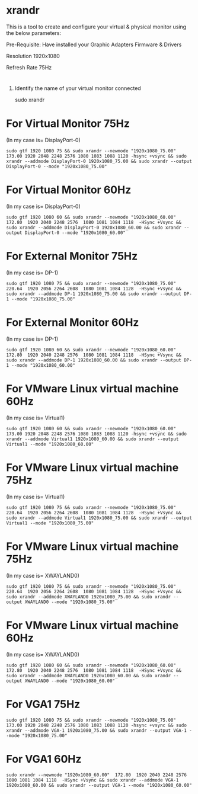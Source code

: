 # xrandr
This is a tool to create and configure your virtual & physical monitor using the below parameters:

Pre-Requisite: Have installed your Graphic Adapters Firmware & Drivers


Resolution
    1920x1080 
    
Refresh Rate
    75Hz 
#
#
#
1. Identify the name of your virtual monitor connected

    sudo xrandr
#
#
#
# For Virtual Monitor 75Hz

(In my case is= DisplayPort-0)

    sudo gtf 1920 1080 75 && sudo xrandr --newmode "1920x1080_75.00" 173.00 1920 2048 2248 2576 1080 1083 1088 1120 -hsync +vsync && sudo xrandr --addmode DisplayPort-0 1920x1080_75.00 && sudo xrandr --output DisplayPort-0 --mode "1920x1080_75.00"
#
# For Virtual Monitor 60Hz

(In my case is= DisplayPort-0)

    sudo gtf 1920 1080 60 && sudo xrandr --newmode "1920x1080_60.00"  172.80  1920 2040 2248 2576  1080 1081 1084 1118  -HSync +Vsync && sudo xrandr --addmode DisplayPort-0 1920x1080_60.00 && sudo xrandr --output DisplayPort-0 --mode "1920x1080_60.00"
#
# For External Monitor 75Hz
(In my case is= DP-1)

    sudo gtf 1920 1080 75 && sudo xrandr --newmode "1920x1080_75.00"  220.64  1920 2056 2264 2608  1080 1081 1084 1128  -HSync +Vsync && sudo xrandr --addmode DP-1 1920x1080_75.00 && sudo xrandr --output DP-1 --mode "1920x1080_75.00"
    
# For External Monitor 60Hz
(In my case is= DP-1)

    sudo gtf 1920 1080 60 && sudo xrandr --newmode "1920x1080_60.00"  172.80  1920 2040 2248 2576  1080 1081 1084 1118  -HSync +Vsync && sudo xrandr --addmode DP-1 1920x1080_60.00 && sudo xrandr --output DP-1 --mode "1920x1080_60.00"    
    
    
# For VMware Linux virtual machine 60Hz
(In my case is= Virtual1)

    sudo gtf 1920 1080 60 && sudo xrandr --newmode "1920x1080_60.00" 173.00 1920 2048 2248 2576 1080 1083 1088 1120 -hsync +vsync && sudo xrandr --addmode Virtual1 1920x1080_60.00 && sudo xrandr --output Virtual1 --mode "1920x1080_60.00"
    
# For VMware Linux virtual machine 75Hz
(In my case is= Virtual1)

    sudo gtf 1920 1080 75 && sudo xrandr --newmode "1920x1080_75.00"  220.64  1920 2056 2264 2608  1080 1081 1084 1128  -HSync +Vsync && sudo xrandr --addmode Virtual1 1920x1080_75.00 && sudo xrandr --output Virtual1 --mode "1920x1080_75.00"    


# For VMware Linux virtual machine 75Hz
(In my case is= XWAYLAND0)

    sudo gtf 1920 1080 75 && sudo xrandr --newmode "1920x1080_75.00"  220.64  1920 2056 2264 2608  1080 1081 1084 1128  -HSync +Vsync && sudo xrandr --addmode XWAYLAND0 1920x1080_75.00 && sudo xrandr --output XWAYLAND0 --mode "1920x1080_75.00"
    
# For VMware Linux virtual machine 60Hz
(In my case is= XWAYLAND0)

    sudo gtf 1920 1080 60 && sudo xrandr --newmode "1920x1080_60.00"  172.80  1920 2040 2248 2576  1080 1081 1084 1118  -HSync +Vsync && sudo xrandr --addmode XWAYLAND0 1920x1080_60.00 && sudo xrandr --output XWAYLAND0 --mode "1920x1080_60.00"    

# For VGA1 75Hz

    sudo gtf 1920 1080 75 && sudo xrandr --newmode "1920x1080_75.00" 173.00 1920 2048 2248 2576 1080 1083 1088 1120 -hsync +vsync && sudo xrandr --addmode VGA-1 1920x1080_75.00 && sudo xrandr --output VGA-1 --mode "1920x1080_75.00"

# For VGA1 60Hz

    sudo xrandr --newmode "1920x1080_60.00"  172.80  1920 2040 2248 2576  1080 1081 1084 1118  -HSync +Vsync && sudo xrandr --addmode VGA-1 1920x1080_60.00 && sudo xrandr --output VGA-1 --mode "1920x1080_60.00"
